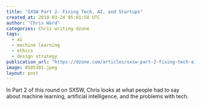 ```yaml
---
title: "SXSW Part 2- Fixing Tech, AI, and Startups"
created_at: 2018-03-24 05:01:50 UTC
author: "Chris Ward"
categories: Chris writing dzone
tags: 
  - ai
  - machine learning
  - ethics
  - design strategy
publication_url: "https://dzone.com/articles/sxsw-part-2-fixing-tech-ai-and-startups"
image: 8585381.jpeg
layout: post
---
```

In Part 2 of this round on SXSW, Chris looks at what people had to say about machine learning, artificial intelligence, and the problems with tech.

